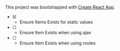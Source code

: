 This project was bootstrapped with [Create React App](https://github.com/facebook/create-react-app).

- [x] - Ensure Items Exists for static values
- [ ] - Ensure Item Exists when using ajax
- [ ] - Ensure Item Exists when using routes
